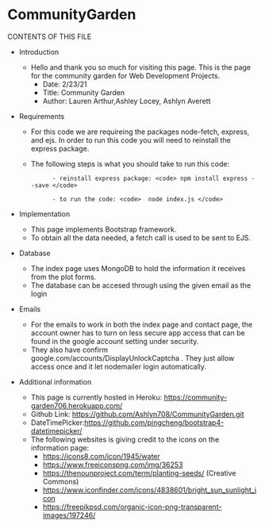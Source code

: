 # CommunityGarden
CONTENTS OF THIS FILE

- Introduction
  - Hello and thank you so much for visiting this page. This is the page for the community garden for Web Development Projects.
       - Date: 2/23/21
       - Title: Community Garden 
       - Author: Lauren Arthur,Ashley Locey, Ashlyn Averett

- Requirements
   - For this code we are requireing the packages node-fetch, express, and ejs. In order to run this code you will need to reinstall the express package.
   - The following steps is what you should take to run this code:

               - reinstall express package: <code> npm install express --save </code>
               
               - to run the code: <code>  node index.js </code>


- Implementation
   - This page implements Bootstrap framework. 
   - To obtain all the data needed, a fetch call is used to be sent to EJS. 

- Database
   - The index page uses MongoDB to hold the information it receives from the plot forms.
   - The database can be accesed through using the given email as the login
   
- Emails
   - For the emails to work in both the index page and contact page, the account owner has to 
    turn on less secure app access that can be found in the google account setting under security.
   - They also have confirm google.com/accounts/DisplayUnlockCaptcha .
     They just allow access once and it let nodemailer login automatically.

- Additional information
   - This page is currently hosted in Heroku: https://community-garden706.herokuapp.com/
   - Github Link: https://github.com/Ashlyn708/CommunityGarden.git
   - DateTimePicker:https://github.com/pingcheng/bootstrap4-datetimepicker/
   - The following websites is giving credit to the icons on the information page:
       - https://icons8.com/icon/1945/water
       - https://www.freeiconspng.com/img/36253
       - https://thenounproject.com/term/planting-seeds/ (Creative Commons)
       - https://www.iconfinder.com/icons/4838601/bright_sun_sunlight_icon
       - https://freepikpsd.com/organic-icon-png-transparent-images/197246/
